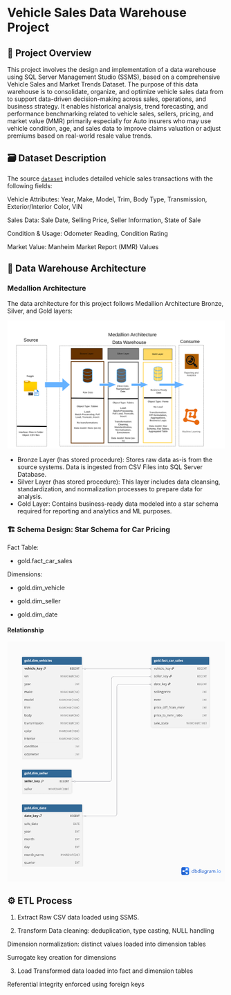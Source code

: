 # Vehicle Sales Data Warehouse Project

## 📌 Project Overview
This project involves the design and implementation of a data warehouse using SQL Server Management Studio (SSMS), based on a comprehensive Vehicle Sales and Market Trends Dataset. The purpose of this data warehouse is to consolidate, organize, and optimize vehicle sales data from to support data-driven decision-making across sales, operations, and business strategy. It enables historical analysis, trend forecasting, and performance benchmarking related to vehicle sales, sellers, pricing, and market value (MMR) primarily especially for Auto insurers who may use vehicle condition, age, and sales data to improve claims valuation or adjust premiums based on real-world resale value trends.

## 🗃️ Dataset Description
The source [`dataset`](https://www.kaggle.com/datasets/syedanwarafridi/vehicle-sales-data) includes detailed vehicle sales transactions with the following fields:

Vehicle Attributes: Year, Make, Model, Trim, Body Type, Transmission, Exterior/Interior Color, VIN

Sales Data: Sale Date, Selling Price, Seller Information, State of Sale

Condition & Usage: Odometer Reading, Condition Rating

Market Value: Manheim Market Report (MMR) Values

## 🧱 Data Warehouse Architecture

### Medallion Architecture

The data architecture for this project follows Medallion Architecture Bronze, Silver, and Gold layers:

![Architecture](assets/architecturediagram.png "Architecture")

* Bronze Layer (has stored procedure): Stores raw data as-is from the source systems. Data is ingested from CSV Files into SQL Server Database.
* Silver Layer (has stored procedure): This layer includes data cleansing, standardization, and normalization processes to prepare data for analysis.
* Gold Layer: Contains business-ready data modeled into a star schema required for reporting and analytics and ML purposes.


### 🏗️ Schema Design: Star Schema for Car Pricing

Fact Table:

* gold.fact_car_sales

Dimensions:

* gold.dim_vehicle

* gold.dim_seller

* gold.dim_date

#### Relationship

![Relationship](assets/starschema.png "Relationship")


## ⚙️ ETL Process
1. Extract
Raw CSV data loaded using SSMS.

2. Transform
Data cleaning: deduplication, type casting, NULL handling

Dimension normalization: distinct values loaded into dimension tables

Surrogate key creation for dimensions

3. Load
Transformed data loaded into fact and dimension tables

Referential integrity enforced using foreign keys


